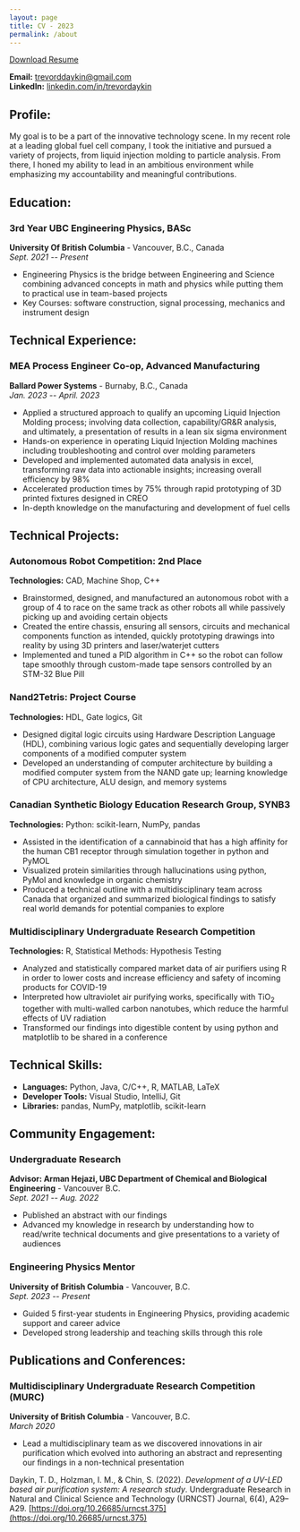 ```yaml
---
layout: page
title: CV - 2023
permalink: /about
---
```


<a href="/assets/TrevorDaykin_ResumeWeb.pdf" target="_blank" download>Download Resume</a>

**Email:** [trevorddaykin@gmail.com](mailto:trevorddaykin@gmail.com)  
**LinkedIn:** [linkedin.com/in/trevordaykin](https://linkedin.com/in/trevordaykin)

## Profile:

My goal is to be a part of the innovative technology scene. In my recent role at a leading global fuel cell company, I took the initiative and pursued a variety of projects, from liquid injection molding to particle analysis. From there, I honed my ability to lead in an ambitious environment while emphasizing my accountability and meaningful contributions.

## Education:

### 3rd Year UBC Engineering Physics, BASc
**University Of British Columbia** - Vancouver, B.C., Canada  
*Sept. 2021 -- Present*  
- Engineering Physics is the bridge between Engineering and Science combining advanced concepts in math and physics while putting them to practical use in team-based projects
- Key Courses: software construction, signal processing, mechanics and instrument design

## Technical Experience:

### MEA Process Engineer Co-op, Advanced Manufacturing
**Ballard Power Systems** - Burnaby, B.C., Canada  
*Jan. 2023 -- April. 2023*  
- Applied a structured approach to qualify an upcoming Liquid Injection Molding process; involving data collection, capability/GR&R analysis, and ultimately, a presentation of results in a lean six sigma environment
- Hands-on experience in operating Liquid Injection Molding machines including troubleshooting and control over molding parameters
- Developed and implemented automated data analysis in excel, transforming raw data into actionable insights; increasing overall efficiency by 98%
- Accelerated production times by 75% through rapid prototyping of 3D printed fixtures designed in CREO
- In-depth knowledge on the manufacturing and development of fuel cells

## Technical Projects:

### Autonomous Robot Competition: 2nd Place
**Technologies:** CAD, Machine Shop, C++  
- Brainstormed, designed, and manufactured an autonomous robot with a group of 4 to race on the same track as other robots all while passively picking up and avoiding certain objects
- Created the entire chassis, ensuring all sensors, circuits and mechanical components function as intended, quickly prototyping drawings into reality by using 3D printers and laser/waterjet cutters
- Implemented and tuned a PID algorithm in C++ so the robot can follow tape smoothly through custom-made tape sensors controlled by an STM-32 Blue Pill

### Nand2Tetris: Project Course
**Technologies:** HDL, Gate logics, Git  
- Designed digital logic circuits using Hardware Description Language (HDL), combining various logic gates and sequentially developing larger components of a modified computer system
- Developed an understanding of computer architecture by building a modified computer system from the NAND gate up; learning knowledge of CPU architecture, ALU design, and memory systems

### Canadian Synthetic Biology Education Research Group, SYNB3
**Technologies:** Python: scikit-learn, NumPy, pandas  
- Assisted in the identification of a cannabinoid that has a high affinity for the human CB1 receptor through simulation together in python and PyMOL
- Visualized protein similarities through hallucinations using python, PyMol and knowledge in organic chemistry
- Produced a technical outline with a multidisciplinary team across Canada that organized and summarized biological findings to satisfy real world demands for potential companies to explore

### Multidisciplinary Undergraduate Research Competition
**Technologies:** R, Statistical Methods: Hypothesis Testing  
- Analyzed and statistically compared market data of air purifiers using R in order to lower costs and increase efficiency and safety of incoming products for COVID-19
- Interpreted how ultraviolet air purifying works, specifically with TiO<sub>2</sub> together with multi-walled carbon nanotubes, which reduce the harmful effects of UV radiation
- Transformed our findings into digestible content by using python and matplotlib to be shared in a conference

## Technical Skills:

- **Languages:** Python, Java, C/C++, R, MATLAB, LaTeX
- **Developer Tools:** Visual Studio, IntelliJ, Git
- **Libraries:** pandas, NumPy, matplotlib, scikit-learn

## Community Engagement:

### Undergraduate Research
**Advisor: Arman Hejazi, UBC Department of Chemical and Biological Engineering** - Vancouver B.C.  
*Sept. 2021 -- Aug. 2022*  
- Published an abstract with our findings
- Advanced my knowledge in research by understanding how to read/write technical documents and give presentations to a variety of audiences

### Engineering Physics Mentor
**University of British Columbia** - Vancouver, B.C.  
*Sept. 2023 -- Present*
- Guided 5 first-year students in Engineering Physics, providing academic support and career advice
- Developed strong leadership and teaching skills through this role

## Publications and Conferences:

### Multidisciplinary Undergraduate Research Competition (MURC)
**University of British Columbia** - Vancouver, B.C.  
*March 2020*  

- Lead a multidisciplinary team as we discovered innovations in air purification which evolved into authoring an abstract and representing our findings in a non-technical presentation

Daykin, T. D., Holzman, I. M., & Chin, S. (2022). *Development of a UV-LED based air purification system: A research study*. Undergraduate Research in Natural and Clinical Science and Technology (URNCST) Journal, 6(4), A29–A29. [https://doi.org/10.26685/urncst.375](https://doi.org/10.26685/urncst.375)

